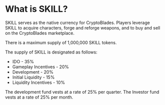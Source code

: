 # What is SKILL?

SKILL serves as the native currency for CryptoBlades. Players leverage SKILL to acquire characters, forge and reforge weapons, and to buy and sell on the CryptoBlades marketplace.

There is a maximum supply of 1,000,000 SKILL tokens.

The supply of SKILL is designated as follows:

* IDO - 35%
* Gameplay Incentives - 20%
* Development - 20%
* Initial Liquidity - 15%
* Liquidity Incentives - 10%

The development fund vests at a rate of 25% per quarter. The Investor fund vests at a rate of 25% per month.

